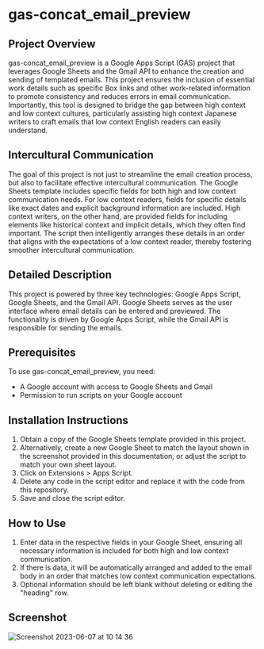 # gas-concat_email_preview
## Project Overview
gas-concat_email_preview is a Google Apps Script (GAS) project that leverages Google Sheets and the Gmail API to enhance the creation and sending of templated emails. This project ensures the inclusion of essential work details such as specific Box links and other work-related information to promote consistency and reduces errors in email communication. Importantly, this tool is designed to bridge the gap between high context and low context cultures, particularly assisting high context Japanese writers to craft emails that low context English readers can easily understand.

## Intercultural Communication
The goal of this project is not just to streamline the email creation process, but also to facilitate effective intercultural communication. The Google Sheets template includes specific fields for both high and low context communication needs. For low context readers, fields for specific details like exact dates and explicit background information are included. High context writers, on the other hand, are provided fields for including elements like historical context and implicit details, which they often find important. The script then intelligently arranges these details in an order that aligns with the expectations of a low context reader, thereby fostering smoother intercultural communication.

## Detailed Description
This project is powered by three key technologies: Google Apps Script, Google Sheets, and the Gmail API. Google Sheets serves as the user interface where email details can be entered and previewed. The functionality is driven by Google Apps Script, while the Gmail API is responsible for sending the emails.

## Prerequisites
To use gas-concat_email_preview, you need:
- A Google account with access to Google Sheets and Gmail
- Permission to run scripts on your Google account

## Installation Instructions
1. Obtain a copy of the Google Sheets template provided in this project.
2. Alternatively, create a new Google Sheet to match the layout shown in the screenshot provided in this documentation, or adjust the script to match your own sheet layout.
3. Click on Extensions > Apps Script.
4. Delete any code in the script editor and replace it with the code from this repository.
6. Save and close the script editor.

## How to Use
1. Enter data in the respective fields in your Google Sheet, ensuring all necessary information is included for both high and low context communication.
2. If there is data, it will be automatically arranged and added to the email body in an order that matches low context communication expectations.
3. Optional information should be left blank without deleting or editing the "heading" row.

## Screenshot
![Screenshot 2023-06-07 at 10 14 36](https://github.com/dariru3/gas-concat_email_preview_send/assets/107824734/b6afed4c-0120-4232-8000-17ff72516d56)
